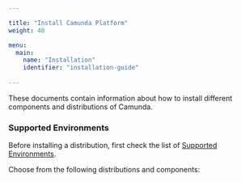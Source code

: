```yaml
---

title: "Install Camunda Platform"
weight: 40

menu:
  main:
    name: "Installation"
    identifier: "installation-guide"
    
---
```


These documents contain information about how to install different components and distributions of Camunda.

### Supported Environments
Before installing a distribution, first check the list of [Supported Environments](../../introduction/supported-environments.md).


Choose from the following distributions and components:

